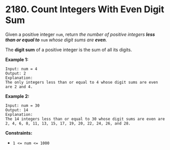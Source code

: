 # 2180. Count Integers With Even Digit Sum

Given a positive integer `num`, return *the number of positive integers **less than or equal to*** `num` *whose digit sums are **even***.

The **digit sum** of a positive integer is the sum of all its digits.

**Example 1:**

```()
Input: num = 4
Output: 2
Explanation:
The only integers less than or equal to 4 whose digit sums are even are 2 and 4.    
```

**Example 2:**

```()
Input: num = 30
Output: 14
Explanation:
The 14 integers less than or equal to 30 whose digit sums are even are
2, 4, 6, 8, 11, 13, 15, 17, 19, 20, 22, 24, 26, and 28.
```

**Constraints:**

- `1 <= num <= 1000`
